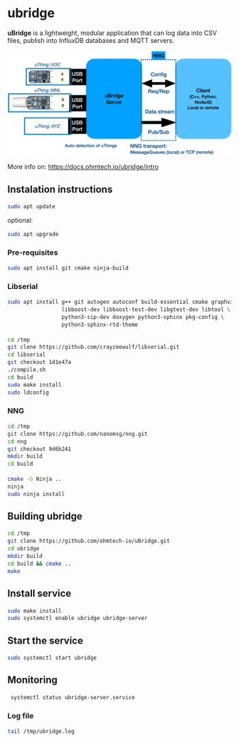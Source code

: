 # ubridge
__uBridge__ is a lightweight, modular application that can log data into CSV files, publish into InfluxDB databases and MQTT servers.

![uBridge](/img/uBridge-2.png)

More info on: https://docs.ohmtech.io/ubridge/intro

## Instalation instructions
```bash
sudo apt update
```
optional:
```bash
sudo apt upgrade
```

### Pre-requisites 
```bash
sudo apt install git cmake ninja-build
```

<!-- sudo apt-get install build-essential gawk gcc g++ gfortran git texinfo bison  wget bzip2 libncurses-dev libssl-dev openssl zlib1g-dev -->


### Libserial

```bash
sudo apt install g++ git autogen autoconf build-essential cmake graphviz \
                 libboost-dev libboost-test-dev libgtest-dev libtool \
                 python3-sip-dev doxygen python3-sphinx pkg-config \
                 python3-sphinx-rtd-theme

cd /tmp
git clone https://github.com/crayzeewulf/libserial.git
cd libserial
git checkout 1d1e47a
./compile.sh
cd build
sudo make install
sudo ldconfig
```


### NNG

```bash
cd /tmp
git clone https://github.com/nanomsg/nng.git
cd nng
git checkout 9d6b241
mkdir build
cd build

cmake -G Ninja ..
ninja
sudo ninja install
```
## Building ubridge

```bash
cd /tmp
git clone https://github.com/ohmtech-io/uBridge.git
cd ubridge
mkdir build 
cd build && cmake ..
make
```

## Install service

```bash
sudo make install
sudo systemctl enable ubridge ubridge-server
```

## Start the service
``` bash
sudo systemctl start ubridge
```

## Monitoring
```bash
 systemctl status ubridge-server.service
 ```

### Log file
```bash
tail /tmp/ubridge.log
```
